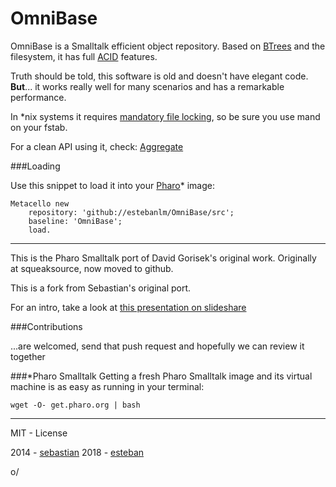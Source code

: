 OmniBase
========

OmniBase is a Smalltalk efficient object repository. Based on [BTrees](http://en.wikipedia.org/wiki/B-tree) and the filesystem, it has full [ACID](http://en.wikipedia.org/wiki/ACID) features.

Truth should be told, this software is old and doesn't have elegant code. **But**... it works really well for many scenarios and has a remarkable performance.

In *nix systems it requires [mandatory file locking](http://www.hackinglinuxexposed.com/articles/20030623.html), so be sure you use mand on your fstab.

For a clean API using it, check: [Aggregate](https://github.com/sebastianconcept/Aggregate)


###Loading 

Use this snippet to load it into your [Pharo](http://www.pharo.org)* image:

    Metacello new 
		repository: 'github://estebanlm/OmniBase/src';
		baseline: 'OmniBase';
		load.


---
This is the Pharo Smalltalk port of David Gorisek's original work. Originally at squeaksource, now moved to github.

This is a fork from Sebastian's original port.

For an intro, take a look at [this presentation on slideshare](http://www.slideshare.net/esug/omni-baseobjectdatabase)

###Contributions

...are welcomed, send that push request and hopefully we can review it together

###*Pharo Smalltalk
Getting a fresh Pharo Smalltalk image and its virtual machine is as easy as running in your terminal:
 
    wget -O- get.pharo.org | bash

_______

MIT - License

2014 - [sebastian](http://about.me/sebastianconcept)
2018 - [esteban](http://github.com/estebanlm)

o/